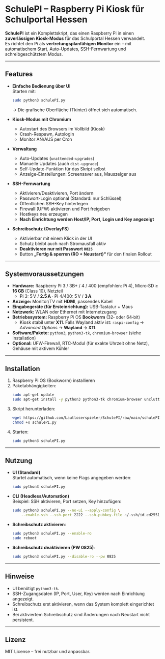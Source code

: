 # SchulePI – Raspberry Pi Kiosk für Schulportal Hessen

**SchulePI** ist ein Komplettskript, das einen Raspberry Pi in einen **zuverlässigen Kiosk-Modus** für das Schulportal Hessen verwandelt.  
Es richtet den Pi als **vertretungsplanfähigen Monitor** ein – mit automatischem Start, Auto-Updates, SSH-Fernwartung und schreibgeschütztem Modus.

---

## Features

- **Einfache Bedienung über UI**  
  Starten mit:
  ```bash
  sudo python3 schulePI.py
  ```
  → Die grafische Oberfläche (Tkinter) öffnet sich automatisch.

- **Kiosk-Modus mit Chromium**  
  - Autostart des Browsers im Vollbild (Kiosk)  
  - Crash-Respawn, Autologin  
  - Monitor AN/AUS per Cron

- **Verwaltung**  
  - Auto-Updates (`unattended-upgrades`)  
  - Manuelle Updates (auch `dist-upgrade`)  
  - Self-Update-Funktion für das Skript selbst  
  - Anzeige-Einstellungen: Screensaver aus, Mauszeiger aus

- **SSH-Fernwartung**  
  - Aktivieren/Deaktivieren, Port ändern  
  - Passwort-Login optional (Standard: nur Schlüssel)  
  - Öffentlichen SSH-Key hinterlegen  
  - Firewall (UFW) aktivieren und Port freigeben  
  - Hostkeys neu erzeugen  
  - **Nach Einrichtung werden Host/IP, Port, Login und Key angezeigt**

- **Schreibschutz (OverlayFS)**  
  - Aktivierbar mit einem Klick in der UI  
  - Schutz bleibt auch nach Stromausfall aktiv  
  - **Deaktivieren nur mit Passwort `0825`**  
  - Button **„Fertig & sperren (RO + Neustart)“** für den finalen Rollout

---

## Systemvoraussetzungen

- **Hardware:** Raspberry Pi 3 / 3B+ / 4 / 400 (empfohlen: Pi 4), Micro‑SD ≥ **16 GB** (Class 10), Netzteil
  - Pi 3: 5 V / **2.5 A** · Pi 4/400: 5 V / **3 A**
- **Anzeige:** Monitor/TV mit **HDMI**, passendes Kabel
- **Eingabegeräte (für Ersteinrichtung):** USB‑Tastatur + Maus
- **Netzwerk:** WLAN oder Ethernet mit Internetzugang
- **Betriebssystem:** Raspberry Pi OS **Bookworm** (32‑ oder 64‑bit)
  - Kiosk stabil unter **X11**. Falls Wayland aktiv ist: `raspi-config` → *Advanced Options* → **Wayland → X11**.
- **Software/Pakete:** `python3`, `python3-tk`, `chromium-browser` (siehe Installation)
- **Optional:** UFW‑Firewall, RTC‑Modul (für exakte Uhrzeit ohne Netz), Gehäuse mit aktivem Kühler


---

## Installation

1. Raspberry Pi OS (Bookworm) installieren  
2. Paketabhängigkeiten:
   ```bash
   sudo apt-get update
   sudo apt-get install -y python3 python3-tk chromium-browser unclutter xscreensaver ufw
   ```
3. Skript herunterladen:
   ```bash
   wget https://github.com/Lautloserspieler/SchulePI/raw/main/schulePI.py
   chmod +x schulePI.py
   ```
4. Starten:
   ```bash
   sudo python3 schulePI.py
   ```

---

## Nutzung

- **UI (Standard)**  
  Startet automatisch, wenn keine Flags angegeben werden:
  ```bash
  sudo python3 schulePI.py
  ```

- **CLI (Headless/Automation)**  
  Beispiel: SSH aktivieren, Port setzen, Key hinzufügen:
  ```bash
  sudo python3 schulePI.py --no-ui --apply-config \
      --enable-ssh --ssh-port 2222 --ssh-pubkey-file ~/.ssh/id_ed25519.pub
  ```

- **Schreibschutz aktivieren**:
  ```bash
  sudo python3 schulePI.py --enable-ro
  sudo reboot
  ```

- **Schreibschutz deaktivieren (PW 0825)**:
  ```bash
  sudo python3 schulePI.py --disable-ro --pw 0825
  ```

---

## Hinweise

- UI benötigt `python3-tk`.  
- SSH-Zugangsdaten (IP, Port, User, Key) werden nach Einrichtung angezeigt.  
- Schreibschutz erst aktivieren, wenn das System komplett eingerichtet ist.  
- Bei aktiviertem Schreibschutz sind Änderungen nach Neustart nicht persistent.

---

## Lizenz

MIT License – frei nutzbar und anpassbar.

